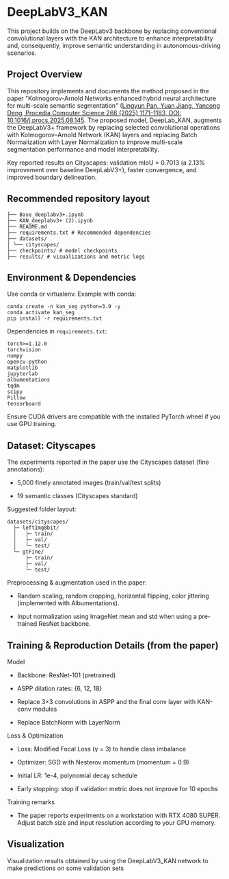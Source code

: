 # DeepLabV3_KAN
This project builds on the DeepLabv3 backbone by replacing conventional convolutional layers with the KAN architecture to enhance interpretability and, consequently, improve semantic understanding in autonomous-driving scenarios.

## Project Overview

This repository implements and documents the method proposed in the paper "Kolmogorov-Arnold Networks enhanced hybrid neural architecture for multi-scale semantic segmentation" ([Lingyun Pan, Yuan Jiang, Yancong Deng, Procedia Computer Science 266 (2025) 1171–1183, DOI: 10.1016/j.procs.2025.08.145](https://www.sciencedirect.com/science/article/pii/S1877050925024585). The proposed model, DeepLab_KAN, augments the DeepLabV3+ framework by replacing selected convolutional operations with Kolmogorov–Arnold Network (KAN) layers and replacing Batch Normalization with Layer Normalization to improve multi-scale segmentation performance and model interpretability.

Key reported results on Cityscapes: validation mIoU = 0.7013 (a 2.13% improvement over baseline DeepLabV3+), faster convergence, and improved boundary delineation.

## Recommended repository layout
```plaintext
├── Base_deeplabv3+.ipynb
├── KAN_deeplabv3+ (2).ipynb
├── README.md 
├── requirements.txt # Recommended dependencies
├── datasets/ 
│ └── cityscapes/
├── checkpoints/ # model checkpoints 
├── results/ # visualizations and metric logs
```

## Environment & Dependencies 

Use conda or virtualenv. Example with conda:
```plaintext
conda create -n kan_seg python=3.9 -y
conda activate kan_seg
pip install -r requirements.txt
```
Dependencies in `requirements.txt`:
```plaintext
torch>=1.12.0
torchvision
numpy
opencv-python
matplotlib
jupyterlab
albumentations
tqdm
scipy
Pillow
tensorboard
```
Ensure CUDA drivers are compatible with the installed PyTorch wheel if you use GPU training.


## Dataset: Cityscapes

The experiments reported in the paper use the Cityscapes dataset (fine annotations):

- 5,000 finely annotated images (train/val/test splits)

- 19 semantic classes (Cityscapes standard)

Suggested folder layout:
```plaintext
datasets/cityscapes/
  ├─ leftImg8bit/
  │   ├─ train/
  │   ├─ val/
  │   └─ test/
  └─ gtFine/
      ├─ train/
      ├─ val/
      └─ test/
```
Preprocessing & augmentation used in the paper:

- Random scaling, random cropping, horizontal flipping, color jittering (implemented with Albumentations).

- Input normalization using ImageNet mean and std when using a pre-trained ResNet backbone.

## Training & Reproduction Details (from the paper)

Model

- Backbone: ResNet-101 (pretrained)

- ASPP dilation rates: {6, 12, 18}

- Replace 3×3 convolutions in ASPP and the final conv layer with KAN-conv modules

- Replace BatchNorm with LayerNorm

Loss & Optimization

- Loss: Modified Focal Loss (γ = 3) to handle class imbalance

- Optimizer: SGD with Nesterov momentum (momentum = 0.9)

- Initial LR: 1e-4, polynomial decay schedule

- Early stopping: stop if validation metric does not improve for 10 epochs

Training remarks

- The paper reports experiments on a workstation with RTX 4080 SUPER. Adjust batch size and input resolution according to your GPU memory.

## Visualization
Visualization results obtained by using the DeepLabV3_KAN network to make predictions on some validation sets
